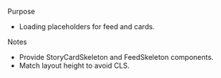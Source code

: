 Purpose

- Loading placeholders for feed and cards.

Notes

- Provide StoryCardSkeleton and FeedSkeleton components.
- Match layout height to avoid CLS.

